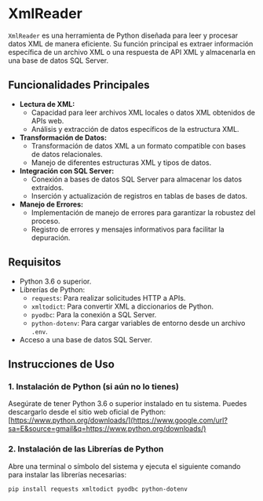 # XmlReader

`XmlReader` es una herramienta de Python diseñada para leer y procesar datos XML de manera eficiente. Su función principal es extraer información específica de un archivo XML o una respuesta de API XML y almacenarla en una base de datos SQL Server.

## Funcionalidades Principales

* **Lectura de XML:**
    * Capacidad para leer archivos XML locales o datos XML obtenidos de APIs web.
    * Análisis y extracción de datos específicos de la estructura XML.
* **Transformación de Datos:**
    * Transformación de datos XML a un formato compatible con bases de datos relacionales.
    * Manejo de diferentes estructuras XML y tipos de datos.
* **Integración con SQL Server:**
    * Conexión a bases de datos SQL Server para almacenar los datos extraídos.
    * Inserción y actualización de registros en tablas de bases de datos.
* **Manejo de Errores:**
    * Implementación de manejo de errores para garantizar la robustez del proceso.
    * Registro de errores y mensajes informativos para facilitar la depuración.

## Requisitos

* Python 3.6 o superior.
* Librerías de Python:
    * `requests`: Para realizar solicitudes HTTP a APIs.
    * `xmltodict`: Para convertir XML a diccionarios de Python.
    * `pyodbc`: Para la conexión a SQL Server.
    * `python-dotenv`: Para cargar variables de entorno desde un archivo `.env`.
* Acceso a una base de datos SQL Server.

## Instrucciones de Uso

### 1. Instalación de Python (si aún no lo tienes)

Asegúrate de tener Python 3.6 o superior instalado en tu sistema. Puedes descargarlo desde el sitio web oficial de Python: [https://www.python.org/downloads/](https://www.google.com/url?sa=E&source=gmail&q=https://www.python.org/downloads/)

### 2. Instalación de las Librerías de Python

Abre una terminal o símbolo del sistema y ejecuta el siguiente comando para instalar las librerías necesarias:

```bash
pip install requests xmltodict pyodbc python-dotenv
